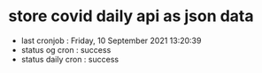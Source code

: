 # store covid daily api as json data

- last cronjob : Friday, 10 September 2021 13:20:39
- status og cron : success
- status daily cron : success
      
      